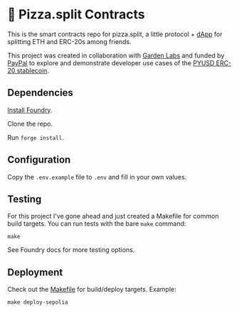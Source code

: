 # 🍕 Pizza.split Contracts

This is the smart contracts repo for pizza.split, a little protocol + [dApp](/mono-koto/pizza-ui) for splitting ETH and ERC-20s among friends.

This project was created in collaboration with [Garden Labs](https://gardenlabs.xyz) and funded by [PayPal](https://paypal.com/) to explore and demonstrate developer use cases of the [PYUSD ERC-20 stablecoin](https://www.paypal.com/us/digital-wallet/manage-money/crypto/pyusd).

## Dependencies

[Install Foundry](https://book.getfoundry.sh/getting-started/installation).

Clone the repo.

Run `forge install`.

## Configuration

Copy the `.env.example` file to `.env` and fill in your own values.

## Testing

For this project I've gone ahead and just created a Makefile for common build targets. You can run tests with the bare `make` command:

```
make
```

See Foundry docs for more testing options.

## Deployment

Check out the [Makefile](./Makefile) for build/deploy targets. Example:

```
make deploy-sepolia
```
